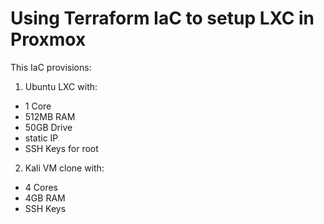 <h1>Using Terraform IaC to setup LXC in Proxmox</h1>



This IaC provisions:
 
 1. Ubuntu LXC with:
- 1 Core
- 512MB RAM
- 50GB Drive
- static IP
- SSH Keys for root


2. Kali VM clone with:
- 4 Cores
- 4GB RAM
- SSH Keys